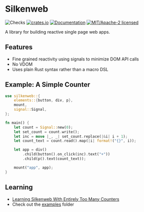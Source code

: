 # Silkenweb

![Checks](https://github.com/silkenweb/silkenweb/actions/workflows/checks.yml/badge.svg)
[![crates.io](https://img.shields.io/crates/v/silkenweb.svg)](https://crates.io/crates/silkenweb)
[![Documentation](https://docs.rs/silkenweb/badge.svg)](https://docs.rs/silkenweb)
[![MIT/Apache-2 licensed](https://img.shields.io/crates/l/silkenweb)](./LICENSE-APACHE)

A library for building reactive single page web apps.

## Features

- Fine grained reactivity using signals to minimize DOM API calls
- No VDOM
- Uses plain Rust syntax rather than a macro DSL

## Example: A Simple Counter

```rust
use silkenweb::{
    elements::{button, div, p},
    mount,
    signal::Signal,
};

fn main() {
    let count = Signal::new(0);
    let set_count = count.write();
    let inc = move |_, _| set_count.replace(|&i| i + 1);
    let count_text = count.read().map(|i| format!("{}", i));

    let app = div()
        .child(button().on_click(inc).text("+"))
        .child(p().text(count_text));

    mount("app", app);
}
```

## Learning

- [Learning Silkenweb With Entirely Too Many Counters](https://silkenweb.netlify.app/)
- Check out the [examples](https://github.com/silkenweb/silkenweb/tree/main/examples) folder
